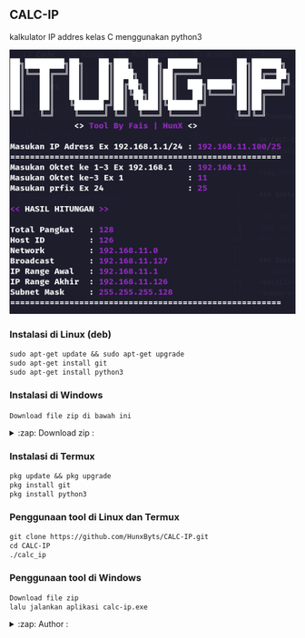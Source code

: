 ## CALC-IP
kalkulator IP addres kelas C menggunakan python3

<img src="https://github.com/HunxByts/CALC-IP/blob/main/asset/ipip.png">

### Instalasi di Linux (deb)
```
sudo apt-get update && sudo apt-get upgrade
sudo apt-get install git
sudo apt-get install python3
```
### Instalasi di Windows
```Download file zip di bawah ini``` 
<details>
<summary>:zap: Download zip :</summary>                                                                                       
<a href="https://github.com/HunxByts/CALC-IP/archive/refs/heads/main.zip">Download calc-ip</a>
</details>

### Instalasi di Termux
```
pkg update && pkg upgrade
pkg install git
pkg install python3
```

### Penggunaan tool di Linux dan Termux
```
git clone https://github.com/HunxByts/CALC-IP.git
cd CALC-IP
./calc_ip
```

### Penggunaan tool di Windows 
```
Download file zip
lalu jalankan aplikasi calc-ip.exe
```

<details>
<summary>:zap: Author :</summary>
<strong><a href="https://github.com/HunxByts">HunxByts</a></strong>
</details>
